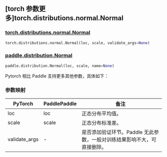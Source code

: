 ## [torch 参数更多]torch.distributions.normal.Normal

### [torch.distributions.normal.Normal](https://pytorch.org/docs/stable/distributions.html#torch.distributions.normal.Normal)

```python
torch.distributions.normal.Normal(loc, scale, validate_args=None)
```

### [paddle.distribution.Normal](https://www.paddlepaddle.org.cn/documentation/docs/zh/develop/api/paddle/distribution/Normal_cn.html)

```python
paddle.distribution.Normal(loc, scale, name=None)
```

Pytorch 相比 Paddle 支持更多其他参数，具体如下：

### 参数映射

| PyTorch       | PaddlePaddle | 备注                                          |
| ------------- | ------------ | --------------------------------------------- |
| loc           | loc          | 正态分布平均值。                              |
| scale         | scale        | 正态分布标准差。                              |
| validate_args | -            | 是否添加验证环节。Paddle 无此参数，一般对训练结果影响不大，可直接删除。 |
